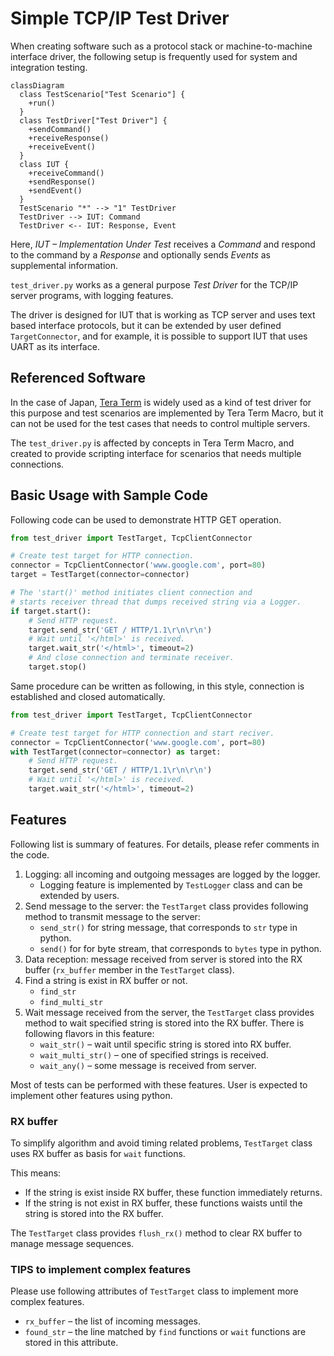 # Simple TCP/IP Test Driver

When creating software such as a protocol stack or machine-to-machine interface driver, the following setup is frequently used for system and integration testing.

```mermaid
classDiagram
  class TestScenario["Test Scenario"] {
    +run()
  }
  class TestDriver["Test Driver"] {
    +sendCommand()
    +receiveResponse()
    +receiveEvent()
  }
  class IUT {
    +receiveCommand()
    +sendResponse()
    +sendEvent()
  }
  TestScenario "*" --> "1" TestDriver
  TestDriver --> IUT: Command
  TestDriver <-- IUT: Response, Event
```

Here, _IUT &ndash; Implementation Under Test_ receives a _Command_ and respond to the command by a _Response_ and optionally sends _Events_ as supplemental information.

`test_driver.py` works as a general purpose _Test Driver_ for the TCP/IP server programs, with logging features.

The driver is designed for IUT that is working as TCP server and uses text based interface protocols, but it can be extended by user defined `TargetConnector`, and for example, it is possible to support IUT that uses UART as its interface.

## Referenced Software

[Tera Term]:https://teratermproject.github.io/
In the case of Japan, [Tera Term] is widely used as a kind of test driver for this purpose and test scenarios are implemented by Tera Term Macro,
but it can not be used for the test cases that needs to control multiple servers.

The `test_driver.py` is affected by concepts in Tera Term Macro, and created to provide scripting interface for scenarios that needs multiple connections.

## Basic Usage with Sample Code

Following code can be used to demonstrate HTTP GET operation.
```python
from test_driver import TestTarget, TcpClientConnector

# Create test target for HTTP connection.
connector = TcpClientConnector('www.google.com', port=80)
target = TestTarget(connector=connector) 

# The 'start()' method initiates client connection and
# starts receiver thread that dumps received string via a Logger.
if target.start():
    # Send HTTP request.
    target.send_str('GET / HTTP/1.1\r\n\r\n')
    # Wait until '</html>' is received.
    target.wait_str('</html>', timeout=2)
    # And close connection and terminate receiver.
    target.stop()
```

Same procedure can be written as following, in this style,
connection is established and closed automatically.
```python
from test_driver import TestTarget, TcpClientConnector

# Create test target for HTTP connection and start reciver.
connector = TcpClientConnector('www.google.com', port=80)
with TestTarget(connector=connector) as target:
    # Send HTTP request.
    target.send_str('GET / HTTP/1.1\r\n\r\n')
    # Wait until '</html>' is received.
    target.wait_str('</html>', timeout=2)
```

## Features

Following list is summary of features. For details, please refer comments in the code.

1. Logging: all incoming and outgoing messages are logged by the logger.
   - Logging feature is implemented by `TestLogger` class and can be extended by users.
1. Send message to the server: the `TestTarget` class provides following method to transmit message to the server:
   - `send_str()` for string message, that corresponds to `str` type in python.
   - `send()` for for byte stream, that corresponds to `bytes` type in python.
1. Data reception: message received from server is stored into the RX buffer (`rx_buffer` member in the `TestTarget` class).
1. Find a string is exist in RX buffer or not.
   - `find_str`
   - `find_multi_str`
1. Wait message received from the server, the `TestTarget` class provides method to wait specified string is stored into the RX buffer. There is following flavors in this feature:
   - `wait_str()` &ndash; wait until specific string is stored into RX buffer. 
   - `wait_multi_str()` &ndash; one of specified strings is received.
   - `wait_any()` &ndash; some message is received from server.

Most of tests can be performed with these features. User is expected to implement other features using python.

### RX buffer

To simplify algorithm and avoid timing related problems, `TestTarget` class uses RX buffer as basis for `wait` functions.

This means:
- If the string is exist inside RX buffer, these function immediately returns.
- If the string is not exist in RX buffer, these functions waists until the string is stored into the RX buffer.

The `TestTarget` class provides `flush_rx()` method to clear RX buffer to manage message sequences.

### TIPS to implement complex features

Please use following attributes of `TestTarget` class to implement more complex features.

- `rx_buffer` &ndash; the list of incoming messages.
- `found_str` &ndash; the line matched by `find` functions or `wait` functions are stored in this attribute.
